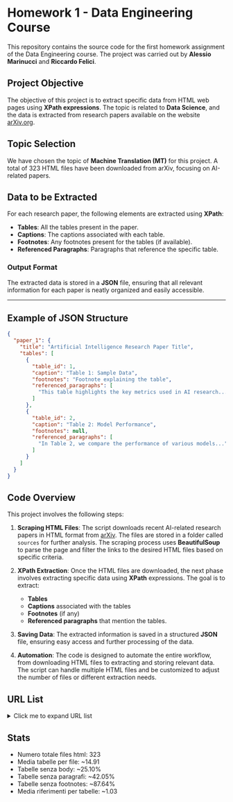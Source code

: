 # Homework 1 - Data Engineering Course

This repository contains the source code for the first homework assignment of the Data Engineering course. The project was carried out by **Alessio Marinucci** and **Riccardo Felici**.

## Project Objective

The objective of this project is to extract specific data from HTML web pages using **XPath expressions**. The topic is related to **Data Science**, and the data is extracted from research papers available on the website [arXiv.org](https://arxiv.org/).

## Topic Selection

We have chosen the topic of **Machine Translation (MT)** for this project. A total of 323 HTML files have been downloaded from arXiv, focusing on AI-related papers.

## Data to be Extracted

For each research paper, the following elements are extracted using **XPath**:

- **Tables**: All the tables present in the paper.
- **Captions**: The captions associated with each table.
- **Footnotes**: Any footnotes present for the tables (if available).
- **Referenced Paragraphs**: Paragraphs that reference the specific table.

### Output Format

The extracted data is stored in a **JSON** file, ensuring that all relevant information for each paper is neatly organized and easily accessible.

---

## Example of JSON Structure

```json
{
  "paper_1": {
    "title": "Artificial Intelligence Research Paper Title",
    "tables": [
      {
        "table_id": 1,
        "caption": "Table 1: Sample Data",
        "footnotes": "Footnote explaining the table",
        "referenced_paragraphs": [
          "This table highlights the key metrics used in AI research..."
        ]
      },
      {
        "table_id": 2,
        "caption": "Table 2: Model Performance",
        "footnotes": null,
        "referenced_paragraphs": [
          "In Table 2, we compare the performance of various models..."
        ]
      }
    ]
  }
}
```

## Code Overview

This project involves the following steps:

1. **Scraping HTML Files**:
   The script downloads recent AI-related research papers in HTML format from [arXiv](https://arxiv.org/). The files are stored in a folder called `sources` for further analysis. The scraping process uses **BeautifulSoup** to parse the page and filter the links to the desired HTML files based on specific criteria.

2. **XPath Extraction**:
   Once the HTML files are downloaded, the next phase involves extracting specific data using **XPath** expressions. The goal is to extract:
   - **Tables**
   - **Captions** associated with the tables
   - **Footnotes** (if any)
   - **Referenced paragraphs** that mention the tables.

3. **Saving Data**:
   The extracted information is saved in a structured **JSON** file, ensuring easy access and further processing of the data.

5. **Automation**:
   The code is designed to automate the entire workflow, from downloading HTML files to extracting and storing relevant data. The script can handle multiple HTML files and be customized to adjust the number of files or different extraction needs.

## URL List

<details>
  <summary>Click me to expand URL list</summary>
https://arxiv.org/html/2405.09223.html
https://arxiv.org/html/2311.14465.html
https://arxiv.org/html/2402.18428.html
https://arxiv.org/html/2207.04900.html
https://arxiv.org/html/2311.08380.html
https://arxiv.org/html/2408.13831.html
https://arxiv.org/html/2402.13036.html
https://arxiv.org/html/2408.04216.html
https://arxiv.org/html/2310.14050.html
https://arxiv.org/html/2407.13469.html
https://arxiv.org/html/2208.05909.html
https://arxiv.org/html/2409.19523.html
https://arxiv.org/html/2310.13031.html
https://arxiv.org/html/2402.01416.html
https://arxiv.org/html/2311.16865.html
https://arxiv.org/html/2401.12873.html
https://arxiv.org/html/2408.11926.html
https://arxiv.org/html/2410.03278.html
https://arxiv.org/html/2410.07779.html
https://arxiv.org/html/2310.05025.html
https://arxiv.org/html/2305.11550.html
https://arxiv.org/html/2207.05851.html
https://arxiv.org/html/2310.14451.html
https://arxiv.org/html/2311.11601.html
https://arxiv.org/html/2406.18528.html
https://arxiv.org/html/2406.19478.html
https://arxiv.org/html/2311.07941.html
https://arxiv.org/html/2311.00998.html
https://arxiv.org/html/2401.05811.html
https://arxiv.org/html/2404.06107.html
https://arxiv.org/html/2406.07440.html
https://arxiv.org/html/2403.05257.html
https://arxiv.org/html/2404.04279.html
https://arxiv.org/html/2310.16417.html
https://arxiv.org/html/2404.14680.html
https://arxiv.org/html/2402.02633.html
https://arxiv.org/html/2310.07081.html
https://arxiv.org/html/2403.12666.html
https://arxiv.org/html/2401.06568.html
https://arxiv.org/html/2406.12419.html
https://arxiv.org/html/2209.03316.html
https://arxiv.org/html/2310.12127.html
https://arxiv.org/html/2409.02712.html
https://arxiv.org/html/2310.10385.html
https://arxiv.org/html/2405.11668.html
https://arxiv.org/html/2407.06230.html
https://arxiv.org/html/2403.01196.html
https://arxiv.org/html/2410.00545.html
https://arxiv.org/html/2408.11382.html
https://arxiv.org/html/2311.08306.html
https://arxiv.org/html/2406.01441.html
https://arxiv.org/html/2406.00787.html
https://arxiv.org/html/2402.10699.html
https://arxiv.org/html/2401.05176.html
https://arxiv.org/html/2311.10765.html
https://arxiv.org/html/2311.07066.html
https://arxiv.org/html/2310.14644.html
https://arxiv.org/html/2405.11942.html
https://arxiv.org/html/2310.05294.html
https://arxiv.org/html/2402.07681.html
https://arxiv.org/html/2409.13523.html
https://arxiv.org/html/2408.11457.html
https://arxiv.org/html/2401.16086.html
https://arxiv.org/html/2309.12491.html
https://arxiv.org/html/2409.15879.html
https://arxiv.org/html/2404.07851.html
https://arxiv.org/html/2410.05183.html
https://arxiv.org/html/2407.05319.html
https://arxiv.org/html/2407.05154.html
https://arxiv.org/html/2311.15507.html
https://arxiv.org/html/2407.02208.html
https://arxiv.org/html/2406.12364.html
https://arxiv.org/html/2407.03277.html
https://arxiv.org/html/2312.04807.html
https://arxiv.org/html/2408.17308.html
https://arxiv.org/html/2410.03277.html
https://arxiv.org/html/2407.02894.html
https://arxiv.org/html/2403.09832.html
https://arxiv.org/html/2310.17133.html
https://arxiv.org/html/2401.05861.html
https://arxiv.org/html/2404.02393.html
https://arxiv.org/html/2312.12740.html
https://arxiv.org/html/2312.07250.html
https://arxiv.org/html/2408.04872.html
https://arxiv.org/html/2409.05224.html
https://arxiv.org/html/2406.14267.html
https://arxiv.org/html/2402.02084.html
https://arxiv.org/html/2408.05738.html
https://arxiv.org/html/2310.20201.html
https://arxiv.org/html/2311.02310.html
https://arxiv.org/html/2310.14262.html
https://arxiv.org/html/2209.07351.html
https://arxiv.org/html/2405.13984.html
https://arxiv.org/html/2401.00751.html
https://arxiv.org/html/2403.00144.html
https://arxiv.org/html/2409.17673.html
https://arxiv.org/html/2403.03521.html
https://arxiv.org/html/2410.05047.html
https://arxiv.org/html/2311.03767.html
https://arxiv.org/html/2209.08827.html
https://arxiv.org/html/2410.07830.html
https://arxiv.org/html/2406.07970.html
https://arxiv.org/html/2209.09368.html
https://arxiv.org/html/2312.03710.html
https://arxiv.org/html/2401.07696.html
https://arxiv.org/html/2401.06468.html
https://arxiv.org/html/2401.05596.html
https://arxiv.org/html/2403.09259.html
https://arxiv.org/html/2401.13165.html
https://arxiv.org/html/2403.19142.html
https://arxiv.org/html/2312.07419.html
https://arxiv.org/html/2402.19267.html
https://arxiv.org/html/2405.15070.html
https://arxiv.org/html/2310.11360.html
https://arxiv.org/html/2401.17099.html
https://arxiv.org/html/2408.01394.html
https://arxiv.org/html/2405.08477.html
https://arxiv.org/html/2312.12056.html
https://arxiv.org/html/2207.04206.html
https://arxiv.org/html/2404.00397.html
https://arxiv.org/html/2310.13448.html
https://arxiv.org/html/2310.15612.html
https://arxiv.org/html/2408.16440.html
https://arxiv.org/html/2407.20438.html
https://arxiv.org/html/2404.02835.html
https://arxiv.org/html/2305.13504.html
https://arxiv.org/html/2310.12303.html
https://arxiv.org/html/2408.03150.html
https://arxiv.org/html/2406.08255.html
https://arxiv.org/html/2311.00508.html
https://arxiv.org/html/2405.12915.html
https://arxiv.org/html/2404.11201.html
https://arxiv.org/html/2405.11819.html
https://arxiv.org/html/2405.08172.html
https://arxiv.org/html/2309.07615.html
https://arxiv.org/html/2404.18413.html
https://arxiv.org/html/2407.18789.html
https://arxiv.org/html/2401.10016.html
https://arxiv.org/html/2401.16313.html
https://arxiv.org/html/2410.04075.html
https://arxiv.org/html/2401.04972.html
https://arxiv.org/html/2405.11937.html
https://arxiv.org/html/2401.05749.html
https://arxiv.org/html/2311.05379.html
https://arxiv.org/html/2406.02237.html
https://arxiv.org/html/2407.05489.html
https://arxiv.org/html/2312.04764.html
https://arxiv.org/html/2406.13698.html
https://arxiv.org/html/2209.14073.html
https://arxiv.org/html/2311.03696.html
https://arxiv.org/html/2405.19701.html
https://arxiv.org/html/2402.13331.html
https://arxiv.org/html/2404.05943.html
https://arxiv.org/html/2409.15051.html
https://arxiv.org/html/2311.02355.html
https://arxiv.org/html/2405.02887.html
https://arxiv.org/html/2406.07081.html
https://arxiv.org/html/2311.08538.html
https://arxiv.org/html/2403.19399.html
https://arxiv.org/html/2403.03075.html
https://arxiv.org/html/2410.07054.html
https://arxiv.org/html/2406.02267.html
https://arxiv.org/html/2404.14443.html
https://arxiv.org/html/2406.00049.html
https://arxiv.org/html/2406.11580.html
https://arxiv.org/html/2305.13204.html
https://arxiv.org/html/2208.06874.html
https://arxiv.org/html/2401.14559.html
https://arxiv.org/html/2310.19680.html
https://arxiv.org/html/2312.13179.html
https://arxiv.org/html/2404.01070.html
https://arxiv.org/html/2311.02765.html
https://arxiv.org/html/2409.13747.html
https://arxiv.org/html/2402.01772.html
https://arxiv.org/html/2404.15196.html
https://arxiv.org/html/2310.11163.html
https://arxiv.org/html/2405.02933.html
https://arxiv.org/html/2402.06894.html
https://arxiv.org/html/2403.09522.html
https://arxiv.org/html/2312.11852.html
https://arxiv.org/html/2402.01939.html
https://arxiv.org/html/2310.01188.html
https://arxiv.org/html/2312.00912.html
https://arxiv.org/html/2409.00071.html
https://arxiv.org/html/2311.07439.html
https://arxiv.org/html/2403.19285.html
https://arxiv.org/html/2407.06990.html
https://arxiv.org/html/2404.07673.html
https://arxiv.org/html/2312.14488.html
https://arxiv.org/html/2406.06073.html
https://arxiv.org/html/2404.13813.html
https://arxiv.org/html/2407.01126.html
https://arxiv.org/html/2410.03381.html
https://arxiv.org/html/2312.00214.html
https://arxiv.org/html/2310.08908.html
https://arxiv.org/html/2407.13579.html
https://arxiv.org/html/2409.14842.html
https://arxiv.org/html/2404.04846.html
https://arxiv.org/html/2408.11853.html
https://arxiv.org/html/2407.03076.html
https://arxiv.org/html/2209.03929.html
https://arxiv.org/html/2310.16924.html
https://arxiv.org/html/2403.06745.html
https://arxiv.org/html/2403.14118.html
https://arxiv.org/html/2405.07673.html
https://arxiv.org/html/2403.15469.html
https://arxiv.org/html/2309.11674.html
https://arxiv.org/html/2410.05472.html
https://arxiv.org/html/2311.18711.html
https://arxiv.org/html/2311.17492.html
https://arxiv.org/html/2402.16379.html
https://arxiv.org/html/2401.01283.html
https://arxiv.org/html/2401.05145.html
https://arxiv.org/html/2407.16266.html
https://arxiv.org/html/2401.17827.html
https://arxiv.org/html/2407.15154.html
https://arxiv.org/html/2207.11161.html
https://arxiv.org/html/2311.11976.html
https://arxiv.org/html/2209.08738.html
https://arxiv.org/html/2408.11512.html
https://arxiv.org/html/2402.14179.html
https://arxiv.org/html/2406.11632.html
https://arxiv.org/html/2409.02667.html
https://arxiv.org/html/2311.13475.html
https://arxiv.org/html/2310.05688.html
https://arxiv.org/html/2209.02906.html
https://arxiv.org/html/2311.03672.html
https://arxiv.org/html/2311.16362.html
https://arxiv.org/html/2409.05021.html
https://arxiv.org/html/2309.12863.html
https://arxiv.org/html/2310.20162.html
https://arxiv.org/html/2401.08350.html
https://arxiv.org/html/2404.04809.html
https://arxiv.org/html/2401.01419.html
https://arxiv.org/html/2406.10091.html
https://arxiv.org/html/2403.01580.html
https://arxiv.org/html/2401.06769.html
https://arxiv.org/html/2311.09389.html
https://arxiv.org/html/2406.06910.html
https://arxiv.org/html/2404.15332.html
https://arxiv.org/html/2404.08661.html
https://arxiv.org/html/2403.09740.html
https://arxiv.org/html/2409.04269.html
https://arxiv.org/html/2403.19161.html
https://arxiv.org/html/2406.06131.html
https://arxiv.org/html/2312.00536.html
https://arxiv.org/html/2311.14530.html
https://arxiv.org/html/2312.12588.html
https://arxiv.org/html/2410.06338.html
https://arxiv.org/html/2401.15360.html
https://arxiv.org/html/2311.08249.html
https://arxiv.org/html/2401.08417.html
https://arxiv.org/html/2401.12097.html
https://arxiv.org/html/2406.02876.html
https://arxiv.org/html/2406.07239.html
https://arxiv.org/html/2402.06342.html
https://arxiv.org/html/2310.20620.html
https://arxiv.org/html/2407.00108.html
https://arxiv.org/html/2311.08324.html
https://arxiv.org/html/2311.09132.html
https://arxiv.org/html/2401.16078.html
https://arxiv.org/html/2404.19505.html
https://arxiv.org/html/2402.12730.html
https://arxiv.org/html/2312.15872.html
https://arxiv.org/html/2402.18747.html
https://arxiv.org/html/2406.12564.html
https://arxiv.org/html/2405.19290.html
https://arxiv.org/html/2407.16470.html
https://arxiv.org/html/2401.06688.html
https://arxiv.org/html/2209.13940.html
https://arxiv.org/html/2309.12998.html
https://arxiv.org/html/2401.16055.html
https://arxiv.org/html/2407.14295.html
https://arxiv.org/html/2402.15061.html
https://arxiv.org/html/2409.17943.html
https://arxiv.org/html/2401.08429.html
https://arxiv.org/html/2409.19877.html
https://arxiv.org/html/2209.02145.html
https://arxiv.org/html/2403.11896.html
https://arxiv.org/html/2310.15262.html
https://arxiv.org/html/2310.14921.html
https://arxiv.org/html/2409.10989.html
https://arxiv.org/html/2408.00397.html
https://arxiv.org/html/2404.08259.html
https://arxiv.org/html/2405.12669.html
https://arxiv.org/html/2405.08997.html
https://arxiv.org/html/2403.10963.html
https://arxiv.org/html/2305.14189.html
https://arxiv.org/html/2403.03582.html
https://arxiv.org/html/2406.02517.html
https://arxiv.org/html/2209.15236.html
https://arxiv.org/html/2407.19965.html
https://arxiv.org/html/2404.02392.html
https://arxiv.org/html/2402.10940.html
https://arxiv.org/html/2311.14838.html
https://arxiv.org/html/2312.06926.html
https://arxiv.org/html/2310.10482.html
https://arxiv.org/html/2405.05478.html
https://arxiv.org/html/2406.15741.html
https://arxiv.org/html/2410.05553.html
https://arxiv.org/html/2310.13362.html
https://arxiv.org/html/2409.17939.html
https://arxiv.org/html/2403.16777.html
https://arxiv.org/html/2402.09725.html
https://arxiv.org/html/2209.02962.html
https://arxiv.org/html/2403.13130.html
https://arxiv.org/html/2403.02367.html
https://arxiv.org/html/2310.13361.html
https://arxiv.org/html/2405.01280.html
https://arxiv.org/html/2309.10526.html
https://arxiv.org/html/2310.13588.html
https://arxiv.org/html/2403.04178.html
https://arxiv.org/html/2406.13363.html
https://arxiv.org/html/2404.16257.html
https://arxiv.org/html/2311.02851.html
https://arxiv.org/html/2404.06964.html
https://arxiv.org/html/2401.07456.html
https://arxiv.org/html/2312.03753.html
https://arxiv.org/html/2403.01479.html
https://arxiv.org/html/2310.12236.html
https://arxiv.org/html/2404.17968.html
https://arxiv.org/html/2403.18031.html
https://arxiv.org/html/2309.07098.html
</details>

## Stats
- Numero totale files html: 323​
- Media tabelle per file: ~14.91​
- Tabelle senza body: ~25.10%​
- Tabelle senza paragrafi: ~42.05%​
- Tabelle senza footnotes: ~87.64%​
- Media riferimenti per tabelle: ~1.03
